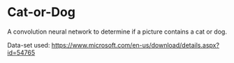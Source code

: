 # Cat-or-Dog
A convolution neural network to determine if a picture contains a cat or dog.

Data-set used:
https://www.microsoft.com/en-us/download/details.aspx?id=54765
